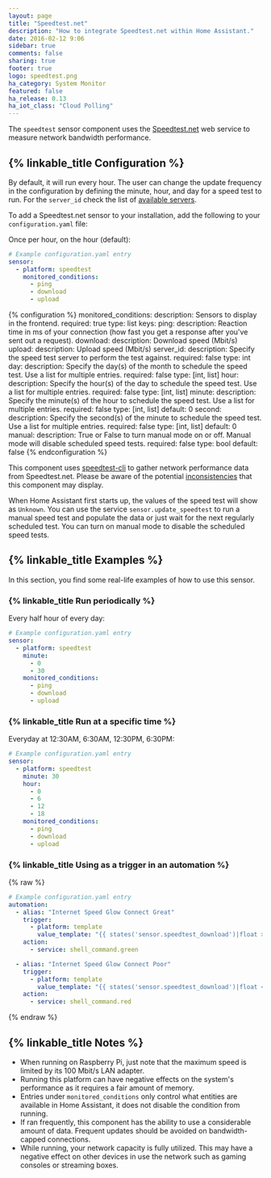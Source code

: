 ```yaml
---
layout: page
title: "Speedtest.net"
description: "How to integrate Speedtest.net within Home Assistant."
date: 2016-02-12 9:06
sidebar: true
comments: false
sharing: true
footer: true
logo: speedtest.png
ha_category: System Monitor
featured: false
ha_release: 0.13
ha_iot_class: "Cloud Polling"
---
```


The `speedtest` sensor component uses the [Speedtest.net](https://speedtest.net/) web service to measure network bandwidth performance.

## {% linkable_title Configuration %}

By default, it will run every hour. The user can change the update frequency in the configuration by defining the minute, hour, and day for a speed test to run. For the `server_id` check the list of [available servers](https://www.speedtest.net/speedtest-servers.php).

To add a Speedtest.net sensor to your installation, add the following to your `configuration.yaml` file:

Once per hour, on the hour (default):

```yaml
# Example configuration.yaml entry
sensor:
  - platform: speedtest
    monitored_conditions:
      - ping
      - download
      - upload
```

{% configuration %}
  monitored_conditions:
    description: Sensors to display in the frontend.
    required: true
    type: list
    keys:
      ping:
        description: Reaction time in ms of your connection (how fast you get a response after you've sent out a request).
      download:
        description: Download speed (Mbit/s)
      upload:
        description: Upload speed (Mbit/s)
  server_id:
    description: Specify the speed test server to perform the test against.
    required: false
    type: int
  day:
    description: Specify the day(s) of the month to schedule the speed test. Use a list for multiple entries.
    required: false
    type: [int, list]
  hour:
    description: Specify the hour(s) of the day to schedule the speed test. Use a list for multiple entries.
    required: false
    type: [int, list]
  minute:
    description: Specify the minute(s) of the hour to schedule the speed test. Use a list for multiple entries.
    required: false
    type: [int, list]
    default: 0
  second:
    description: Specify the second(s) of the minute to schedule the speed test. Use a list for multiple entries.
    required: false
    type: [int, list]
    default: 0
  manual:
    description: True or False to turn manual mode on or off. Manual mode will disable scheduled speed tests.
    required: false
    type: bool
    default: false
{% endconfiguration %}

This component uses [speedtest-cli](https://github.com/sivel/speedtest-cli) to gather network performance data from Speedtest.net. Please be aware of the potential [inconsistencies](https://github.com/sivel/speedtest-cli#inconsistency) that this component may display.

When Home Assistant first starts up, the values of the speed test will show as `Unknown`. You can use the service `sensor.update_speedtest` to run a manual speed test and populate the data or just wait for the next regularly scheduled test.  You can turn on manual mode to disable the scheduled speed tests.

## {% linkable_title Examples %}

In this section, you find some real-life examples of how to use this sensor.

### {% linkable_title Run periodically %}

Every half hour of every day:

```yaml
# Example configuration.yaml entry
sensor:
  - platform: speedtest
    minute:
      - 0
      - 30
    monitored_conditions:
      - ping
      - download
      - upload
```

### {% linkable_title Run at a specific time %}

Everyday at 12:30AM, 6:30AM, 12:30PM, 6:30PM:

```yaml
# Example configuration.yaml entry
sensor:
  - platform: speedtest
    minute: 30
    hour:
      - 0
      - 6
      - 12
      - 18
    monitored_conditions:
      - ping
      - download
      - upload
```

### {% linkable_title Using as a trigger in an automation %}

{% raw %}
```yaml
# Example configuration.yaml entry
automation:
  - alias: "Internet Speed Glow Connect Great"
    trigger:
      - platform: template
        value_template: "{{ states('sensor.speedtest_download')|float > 10 }}"
    action:
      - service: shell_command.green

  - alias: "Internet Speed Glow Connect Poor"
    trigger:
      - platform: template
        value_template: "{{ states('sensor.speedtest_download')|float < 10 }}"
    action:
      - service: shell_command.red
```
{% endraw %}

## {% linkable_title Notes %}

- When running on Raspberry Pi, just note that the maximum speed is limited by its 100 Mbit/s LAN adapter.
- Running this platform can have negative effects on the system's performance as it requires a fair amount of memory.
- Entries under `monitored_conditions` only control what entities are available in Home Assistant, it does not disable the condition from running.
- If ran frequently, this component has the ability to use a considerable amount of data. Frequent updates should be avoided on bandwidth-capped connections.
- While running, your network capacity is fully utilized. This may have a negative effect on other devices in use the network such as gaming consoles or streaming boxes.
